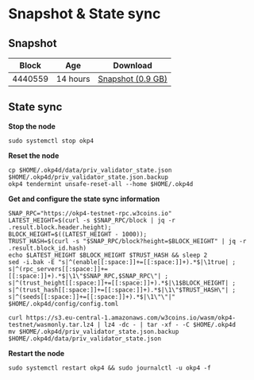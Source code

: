 # Snapshot & State sync

## Snapshot

| Block   | Age     | Download                                                                                                                   |
| ------- | ------- | -------------------------------------------------------------------------------------------------------------------------- |
|   4440559   |  14 hours | [Snapshot (0.9 GB)](https://s3.eu-central-1.amazonaws.com/w3coins.io/snapshots/okp4-testnet/okp4_snapsot_latest.tar.lz4)  |

## State sync

**Stop the node**

```
sudo systemctl stop okp4
```

**Reset the node**

```
cp $HOME/.okp4d/data/priv_validator_state.json $HOME/.okp4d/priv_validator_state.json.backup
okp4 tendermint unsafe-reset-all --home $HOME/.okp4d
```

**Get and configure the state sync information**

```
SNAP_RPC="https://okp4-testnet-rpc.w3coins.io"
LATEST_HEIGHT=$(curl -s $SNAP_RPC/block | jq -r .result.block.header.height);
BLOCK_HEIGHT=$((LATEST_HEIGHT - 1000));
TRUST_HASH=$(curl -s "$SNAP_RPC/block?height=$BLOCK_HEIGHT" | jq -r .result.block_id.hash) 
echo $LATEST_HEIGHT $BLOCK_HEIGHT $TRUST_HASH && sleep 2
sed -i.bak -E "s|^(enable[[:space:]]+=[[:space:]]+).*$|\1true| ;
s|^(rpc_servers[[:space:]]+=[[:space:]]+).*$|\1\"$SNAP_RPC,$SNAP_RPC\"| ;
s|^(trust_height[[:space:]]+=[[:space:]]+).*$|\1$BLOCK_HEIGHT| ;
s|^(trust_hash[[:space:]]+=[[:space:]]+).*$|\1\"$TRUST_HASH\"| ;
s|^(seeds[[:space:]]+=[[:space:]]+).*$|\1\"\"|" $HOME/.okp4d/config/config.toml
```

```
curl https://s3.eu-central-1.amazonaws.com/w3coins.io/wasm/okp4-testnet/wasmonly.tar.lz4 | lz4 -dc - | tar -xf - -C $HOME/.okp4d
mv $HOME/.okp4d/priv_validator_state.json.backup $HOME/.okp4d/data/priv_validator_state.json
```

**Restart the node**

```
sudo systemctl restart okp4 && sudo journalctl -u okp4 -f
```
